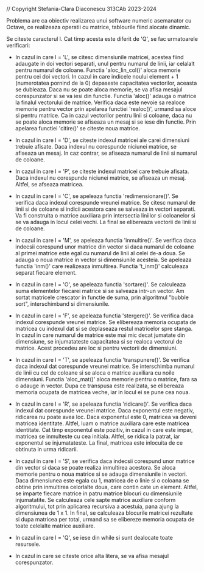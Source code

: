 // Copyright Stefania-Clara Diaconescu 313CAb 2023-2024

Problema are ca obiectiv realizarea unui software numeric asemanator cu
Octave, ce realizeaza operatii cu matrice, tablourile fiind alocate dinamic.

Se citeste caracterul l. Cat timp acesta este diferit de 'Q', se fac
urmatoarele verificari:

- In  cazul in care l = 'L', se citesc dimensiunile matricei, acestea fiind
adaugate in doi vectori separati, unul pentru numarul de linii, iar celalalt
pentru numarul de coloane. Functia 'aloc_lin_col()' aloca memorie pentru cei
doi vectori. In cazul in care indicele noului element + 1 (numerotatea pornind
de la 0) depaseste capacitatea vectorilor, aceasta se dubleaza. Daca nu se
poate aloca memorie, se va afisa mesajul corespunzator si se va iesi din
functie. Functia 'aloc()' adauga o matrice la finalul vectorului de matrice.
Verifica daca este nevoie sa realoce memorie pentru vector prin apelarea
functiei 'realoc()',  urmand sa aloce si pentru matrice. Ca in cazul vectorilor
pentru linii si coloane, daca nu se poate aloca memorie se afiseaza un mesaj si
se iese din functie. Prin apelarea functiei 'citire()' se citeste noua matrice.

- In cazul in care l = 'D', se citeste indexul matricei ale carei dimensiuni
trebuie afisate. Daca indexul nu corespunde niciunei matrice, se afiseaza un
mesaj. In caz contrar, se afiseaza numarul de linii si numarul de coloane.

- In cazul in care l = 'P', se citeste indexul matricei care trebuie afisata.
Daca indexul nu corespunde niciunei matrice, se afiseaza un mesaj. Altfel, se
afseaza matricea.

- In cazul in care l = 'C', se apeleaza functia 'redimensionare()'. Se verifica
daca indexul corespunde vreunei matrice. Se citesc numarul de linii si de
coloane si indicii acestora care se salveaza in vectori separati. Va fi
construita o matrice auxiliara prin intersectia liniilor si coloanelor si se va
adauga in locul celei vechi. La final se elibereaza vectorii de linii si de
coloane.

- In cazul in care l = 'M', se apeleaza functia 'inmultire()'. Se verifica daca
indecsii corespund unor matrice din vector si daca numarul de coloane al primei
matrice este egal cu numarul de linii al celei de-a doua. Se adauga o noua
matrice in vector si dimensiunile acesteia. Se apeleaza functia 'inm()' care
realizeaza inmultirea. Functia 't_inm()' calculeaza separat fiecare element.

- In cazul in care l = 'O', se apeleaza functia 'sortare()'. Se calculeaza suma
elementelor fiecarei matrice si se salveaza intr-un vector. Am sortat matricele
crescator in functie de suma, prin algoritmul "bubble sort", interschimband si
dimensiunile.

- In cazul in care l = 'F', se apeleaza functia 'stergere()'. Se verifica daca
indexul corespunde vreunei matrice. Se elibereaza memoria ocupata de matricea
cu indexul dat si se deplaseaza restul matricelor spre stanga. In cazul in
care numarul de matrice este mai mic decat jumatate din dimensiune, se
injumatateste capacitatea si se realoca vectorul de matrice. Acest procedeu
are loc si pentru vectorii de dimensiuni.

- In cazul in care l = 'T', se apeleaza functia 'transpunere()'. Se verifica
daca indexul dat corespunde vreunei matrice. Se interschimba numarul de linii
cu cel de coloane si se aloca o matrice auxiliara cu noile dimensiuni. Functia
'aloc_mat()' aloca memorie pentru o matrice, fara sa o adauge in vector. Dupa
ce transpusa este realizata, se elibereaza memoria ocupata de matricea veche,
iar in locul ei se pune cea noua.

- In cazul in care l = 'R', se apeleaza functia 'ridicare()'. Se verifica daca
indexul dat corespunde vreunei matrice. Daca exponentul este negativ, ridicarea
nu poate avea loc. Daca exponentul este 0, matricea va deveni matricea
identitate. Altfel, luam o matrice auxiliara care este matricea identitate.
Cat timp exponentul este pozitiv, in cazul in care este impar, matricea se
inmulteste cu cea initiala. Altfel, se ridica la patrat, iar exponentul se
injumatateste. La final, matricea este inlocuita de ce obtinuta in urma
ridicarii.

- In cazul in care l = 'S', se verifica daca indecsii corespund unor matrice
din vector si daca se poate realiza inmultirea acestora. Se aloca memorie
pentru o noua matrice si se adauga dimensiunile in vectori. Daca dimensiunea
este egala cu 1, matricea de o linie si o coloana se obtine prin inmultirea
celorlalte doua, care contin cate un element. Altfel, se imparte fiecare
matrice in patru matrice blocuri cu dimensiunile injumatatite. Se calculeaza
cele sapte matrice auxiliare conform algoritmului, tot prin aplicarea recursiva
a acestuia, pana ajung la dimensiunea de 1 x 1. In final, se calculeaza
blocurile matricei rezultate si dupa matricea per total, urmand sa se elibereze
memoria ocupata de toate celelalte matrice auxiliare.

- In cazul in care l = 'Q', se iese din while si sunt dealocate toate
resursele. 

- In cazul in care se citeste orice alta litera, se va afisa mesajul
corespunzator.
